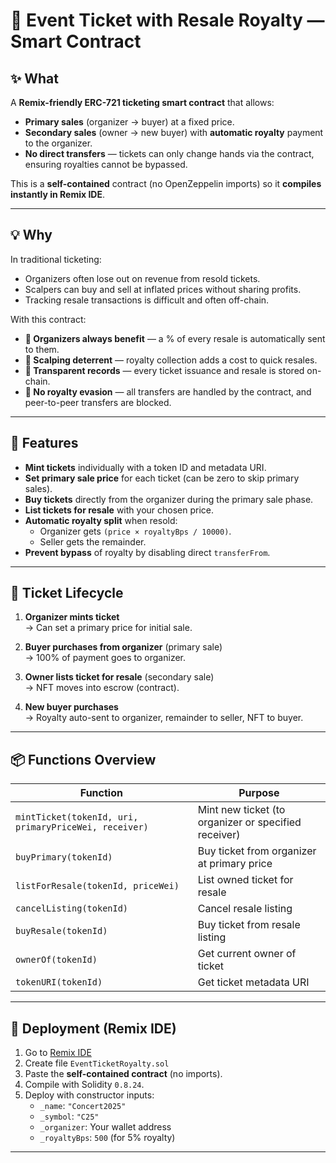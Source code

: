 # 🎤 Event Ticket with Resale Royalty — Smart Contract

## ✨ What

A **Remix-friendly ERC-721 ticketing smart contract** that allows:

- **Primary sales** (organizer → buyer) at a fixed price.
- **Secondary sales** (owner → new buyer) with **automatic royalty** payment to the organizer.
- **No direct transfers** — tickets can only change hands via the contract, ensuring royalties cannot be bypassed.
 
This is a **self-contained** contract (no OpenZeppelin imports) so it **compiles instantly in Remix IDE**.

---

## 💡 Why

In traditional ticketing:

- Organizers often lose out on revenue from resold tickets.
- Scalpers can buy and sell at inflated prices without sharing profits.
- Tracking resale transactions is difficult and often off-chain.

With this contract:

- **👑 Organizers always benefit** — a % of every resale is automatically sent to them.
- **🧯 Scalping deterrent** — royalty collection adds a cost to quick resales.
- **📜 Transparent records** — every ticket issuance and resale is stored on-chain.
- **🚫 No royalty evasion** — all transfers are handled by the contract, and peer-to-peer transfers are blocked.

---

## 🧱 Features

- **Mint tickets** individually with a token ID and metadata URI.
- **Set primary sale price** for each ticket (can be zero to skip primary sales).
- **Buy tickets** directly from the organizer during the primary sale phase.
- **List tickets for resale** with your chosen price.
- **Automatic royalty split** when resold:
  - Organizer gets `(price × royaltyBps / 10000)`.
  - Seller gets the remainder.
- **Prevent bypass** of royalty by disabling direct `transferFrom`.

---

## 🔄 Ticket Lifecycle

1. **Organizer mints ticket**  
   → Can set a primary price for initial sale.

2. **Buyer purchases from organizer** (primary sale)  
   → 100% of payment goes to organizer.

3. **Owner lists ticket for resale** (secondary sale)  
   → NFT moves into escrow (contract).

4. **New buyer purchases**  
   → Royalty auto-sent to organizer, remainder to seller, NFT to buyer.

---

## 📦 Functions Overview

| Function                                              | Purpose                                              |
| ----------------------------------------------------- | ---------------------------------------------------- |
| `mintTicket(tokenId, uri, primaryPriceWei, receiver)` | Mint new ticket (to organizer or specified receiver) |
| `buyPrimary(tokenId)`                                 | Buy ticket from organizer at primary price           |
| `listForResale(tokenId, priceWei)`                    | List owned ticket for resale                         |
| `cancelListing(tokenId)`                              | Cancel resale listing                                |
| `buyResale(tokenId)`                                  | Buy ticket from resale listing                       |
| `ownerOf(tokenId)`                                    | Get current owner of ticket                          |
| `tokenURI(tokenId)`                                   | Get ticket metadata URI                              |

---

## 🚀 Deployment (Remix IDE)

1. Go to [Remix IDE](https://remix.ethereum.org)
2. Create file `EventTicketRoyalty.sol`
3. Paste the **self-contained contract** (no imports).
4. Compile with Solidity `0.8.24`.
5. Deploy with constructor inputs:
   - `_name`: `"Concert2025"`
   - `_symbol`: `"C25"`
   - `_organizer`: Your wallet address
   - `_royaltyBps`: `500` (for 5% royalty)

---
